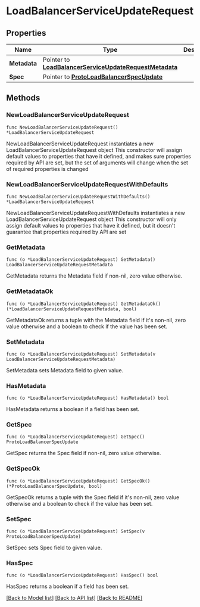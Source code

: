 # LoadBalancerServiceUpdateRequest

## Properties

Name | Type | Description | Notes
------------ | ------------- | ------------- | -------------
**Metadata** | Pointer to [**LoadBalancerServiceUpdateRequestMetadata**](LoadBalancerServiceUpdateRequestMetadata.md) |  | [optional] 
**Spec** | Pointer to [**ProtoLoadBalancerSpecUpdate**](ProtoLoadBalancerSpecUpdate.md) |  | [optional] 

## Methods

### NewLoadBalancerServiceUpdateRequest

`func NewLoadBalancerServiceUpdateRequest() *LoadBalancerServiceUpdateRequest`

NewLoadBalancerServiceUpdateRequest instantiates a new LoadBalancerServiceUpdateRequest object
This constructor will assign default values to properties that have it defined,
and makes sure properties required by API are set, but the set of arguments
will change when the set of required properties is changed

### NewLoadBalancerServiceUpdateRequestWithDefaults

`func NewLoadBalancerServiceUpdateRequestWithDefaults() *LoadBalancerServiceUpdateRequest`

NewLoadBalancerServiceUpdateRequestWithDefaults instantiates a new LoadBalancerServiceUpdateRequest object
This constructor will only assign default values to properties that have it defined,
but it doesn't guarantee that properties required by API are set

### GetMetadata

`func (o *LoadBalancerServiceUpdateRequest) GetMetadata() LoadBalancerServiceUpdateRequestMetadata`

GetMetadata returns the Metadata field if non-nil, zero value otherwise.

### GetMetadataOk

`func (o *LoadBalancerServiceUpdateRequest) GetMetadataOk() (*LoadBalancerServiceUpdateRequestMetadata, bool)`

GetMetadataOk returns a tuple with the Metadata field if it's non-nil, zero value otherwise
and a boolean to check if the value has been set.

### SetMetadata

`func (o *LoadBalancerServiceUpdateRequest) SetMetadata(v LoadBalancerServiceUpdateRequestMetadata)`

SetMetadata sets Metadata field to given value.

### HasMetadata

`func (o *LoadBalancerServiceUpdateRequest) HasMetadata() bool`

HasMetadata returns a boolean if a field has been set.

### GetSpec

`func (o *LoadBalancerServiceUpdateRequest) GetSpec() ProtoLoadBalancerSpecUpdate`

GetSpec returns the Spec field if non-nil, zero value otherwise.

### GetSpecOk

`func (o *LoadBalancerServiceUpdateRequest) GetSpecOk() (*ProtoLoadBalancerSpecUpdate, bool)`

GetSpecOk returns a tuple with the Spec field if it's non-nil, zero value otherwise
and a boolean to check if the value has been set.

### SetSpec

`func (o *LoadBalancerServiceUpdateRequest) SetSpec(v ProtoLoadBalancerSpecUpdate)`

SetSpec sets Spec field to given value.

### HasSpec

`func (o *LoadBalancerServiceUpdateRequest) HasSpec() bool`

HasSpec returns a boolean if a field has been set.


[[Back to Model list]](../README.md#documentation-for-models) [[Back to API list]](../README.md#documentation-for-api-endpoints) [[Back to README]](../README.md)


